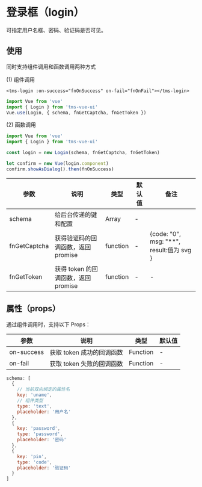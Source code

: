 # 登录框（login）

可指定用户名框、密码、验证码是否可见。

## 使用

同时支持组件调用和函数调用两种方式

(1) 组件调用

```template
<tms-login :on-success="fnOnSuccess" on-fail="fnOnFail"></tms-login>
```

```js
import Vue from 'vue'
import { Login } from 'tms-vue-ui'
Vue.use(Login, { schema, fnGetCaptcha, fnGetToken })
```

(2) 函数调用

```js
import Vue from 'vue'
import { Login } from 'tms-vue-ui'

const login = new Login(schema, fnGetCaptcha, fnGetToken)

let confirm = new Vue(login.component)
confirm.showAsDialog().then(fnOnSuccess)
```

| 参数         | 说明                                | 类型     | 默认值 | 备注                                       |
| ------------ | ----------------------------------- | -------- | ------ | ------------------------------------------ |
| schema       | 给后台传递的键和配置                | Array    | -      |                                            |
| fnGetCaptcha | 获得验证码的回调函数，返回 promise  | function | -      | {code: "0", msg: "\*\*", result:值为 svg } |
| fnGetToken   | 获得 token 的回调函数，返回 promise | function | -      | -                                          |

## 属性（props）

通过组件调用时，支持以下 Props：

| 参数       | 说明                      | 类型     | 默认值 |
| ---------- | ------------------------- | -------- | ------ |
| on-success | 获取 token 成功的回调函数 | Function | -      |
| on-fail    | 获取 token 失败的回调函数 | Function | -      |

```javascript
schema: [
  {
    // 当前双向绑定的属性名
    key: 'uname',
    // 组件类型
    type: 'text',
    placeholder: '用户名'
  },
  {
    key: 'password',
    type: 'password',
    placeholder: '密码'
  },
  {
    key: 'pin',
    type: 'code',
    placeholder: '验证码'
  }
]
```
